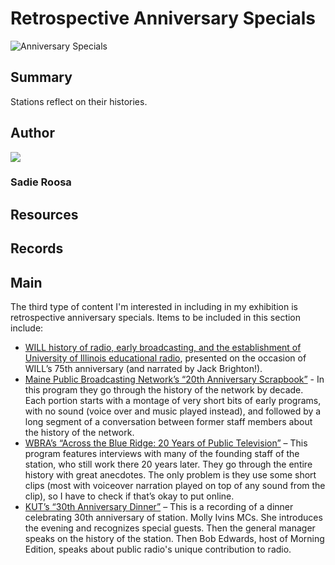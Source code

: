 # Retrospective Anniversary Specials

![Anniversary Specials](https://s3.amazonaws.com/americanarchive.org/exhibits/AAPB_Exhibit_StationHistories_image2.jpg)

## Summary

Stations reflect on their histories.

## Author

<img class="img-circle" src="https://s3.amazonaws.com/americanarchive.org/staff/Staff_Roosa.jpg"/>

### Sadie Roosa

## Resources

## Records

## Main

The third type of content I'm interested in including in my exhibition is retrospective anniversary specials. Items to be included in this section include:

-	[WILL history of radio, early broadcasting, and the establishment of University of Illinois educational radio](/catalog/cpb-aacip_16-79v15q57), presented on the occasion of WILL’s 75th anniversary (and narrated by Jack Brighton!).
-	[Maine Public Broadcasting Network’s “20th Anniversary Scrapbook”](/catalog/cpb-aacip_245-214mwb7d) - In this program they go through the history of the network by decade. Each portion starts with a montage of very short bits of early programs, with no sound (voice over and music played instead), and followed by a long segment of a conversation between former staff members about the history of the network. 
-	[WBRA’s “Across the Blue Ridge: 20 Years of Public Television”](/catalog/cpb-aacip_85-85n8ptc3) – This program features interviews with many of the founding staff of the station, who still work there 20 years later. They go through the entire history with great anecdotes. The only problem is they use some short clips (most with voiceover narration played on top of any sound from the clip), so I have to check if that’s okay to put online. 
-	[KUT’s “30th Anniversary Dinner”](/catalog/cpb-aacip_402-70zpch1s) – This is a recording of a dinner celebrating 30th anniversary of station. Molly Ivins MCs. She introduces the evening and recognizes special guests. Then the general manager speaks on the history of the station. Then Bob Edwards, host of Morning Edition, speaks about public radio's unique contribution to radio.

